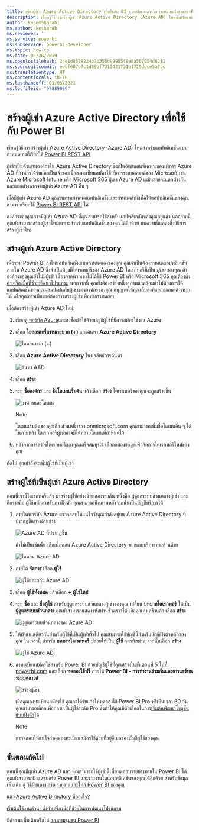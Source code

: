 ```yaml
---
title: สร้างผู้เช่า Azure Active Directory เพื่อใช้กับ BI แบบฝังของการวิเคราะห์แบบฝังตัวของ Power BI
description: เรียนรู้วิธีการสร้างผู้เช่า Azure Active Directory (Azure AD) ใหม่สำหรับแอปพลิเคชันการวิเคราะห์แบบฝังตัวที่กำหนดเองที่เรียกใช้ Power BI REST API และเพื่อให้ได้ข้อมูลเชิงลึก BI แบบฝังสำหรับลูกค้า
author: KesemSharabi
ms.author: kesharab
ms.reviewer: ''
ms.service: powerbi
ms.subservice: powerbi-developer
ms.topic: how-to
ms.date: 05/28/2019
ms.openlocfilehash: 24e1d8678234b7b355d99985f8e8a567954d6211
ms.sourcegitcommit: eeaf607e7c1d89ef7312421731e1729ddce5a5cc
ms.translationtype: HT
ms.contentlocale: th-TH
ms.lasthandoff: 01/05/2021
ms.locfileid: "97889029"
---
```

# <a name="create-an-azure-active-directory-tenant-to-use-with-power-bi"></a>สร้างผู้เช่า Azure Active Directory เพื่อใช้กับ Power BI

เรียนรู้วิธีการสร้างผู้เช่า Azure Active Directory (Azure AD) ใหม่สำหรับแอปพลิเคชันแบบกำหนดเองที่เรียกใช้ [Power BI REST API](../automation/rest-api-reference.md)

ผู้เช่าเป็นตัวแทนองค์กรใน Azure Active Directory ซึ่งเป็นอินสแตนซ์เฉพาะของบริการ Azure AD ที่องค์กรได้รับและเป็นเจ้าของเมื่อลงทะเบียนสมัครใช้บริการระบบคลาวด์ของ Microsoft เช่น Azure  Microsoft Intune หรือ Microsoft 365 ผู้เช่า Azure AD แต่ละรายจะแตกต่างกันและแยกต่างหากจากผู้เช่า Azure AD อื่น ๆ

เมื่อมีผู้เช่า Azure AD คุณสามารถกำหนดแอปพลิเคชันและกำหนดสิทธิเพื่อให้แอปพลิเคชันของคุณสามารถเรียกใช้ [Power BI REST API](../automation/rest-api-reference.md) ได้

องค์กรของคุณอาจมีผู้เช่า Azure AD ที่คุณสามารถใช้สำหรับแอปพลิเคชันของคุณอยู่แล้ว นอกจากนี้คุณยังสามารถสร้างผู้เช่าใหม่เฉพาะสำหรับแอปพลิเคชันของคุณได้อีกด้วย บทความนี้แสดงถึ่งวิธีการสร้างผู้เช่าใหม่

## <a name="create-an-azure-active-directory-tenant"></a>สร้างผู้เช่า Azure Active Directory

เพื่อรวม Power BI ลงในแอปพลิเคชันแบบกำหนดเองของคุณ คุณจำเป็นต้องกำหนดแอปพลิเคชันภายใน Azure AD ซึ่งจำเป็นต้องมีไดเรกทอรีของ Azure AD ไดเรกทอรีนี้เป็น *ผู้เช่า* ของคุณ ถ้าองค์กรของคุณยังไม่มีผู้เช่า เนื่องจากพวกเขาไม่ได้ใช้ Power BI หรือ Microsoft 365 [คุณต้องตั้งค่าเครื่องมือที่ช่วยพัฒนาโปรแกรม](/azure/active-directory/develop/active-directory-howto-tenant) นอกจากนี้ คุณยังต้องสร้างหนึ่งสภาพแวดล้อมถ้าไม่ต้องการให้แอปพลิเคชันของคุณผสมปะปนกับผู้เช่าขององค์กรของคุณ อนุญาตให้คุณเก็บสิ่งที่แยกออกมาต่างหากได้ หรือคุณอาจเพียงแค่ต้องการสร้างผู้เช่าเพื่อทำการทดสอบ

เมื่อต้องสร้างผู้เช่า Azure AD ใหม่:

1. เรียกดู [พอร์ทัล Azure](https://portal.azure.com)และลงชื่อเข้าใช้ด้วยบัญชีผู้ใช้ที่มีการสมัครใช้งาน Azure

2. เลือก **ไอคอนเครื่องหมายบวก (+)**  และค้นหา **Azure Active Directory**

    ![ไอคอนบวก (+)](media/create-an-azure-active-directory-tenant/new-directory.png)

3. เลือก **Azure Active Directory** ในผลลัพธ์การค้นหา

    ![ค้นหา AAD](media/create-an-azure-active-directory-tenant/new-directory2.png)

4. เลือก **สร้าง**

5. ระบุ **ชื่อองค์กร** และ **ชื่อโดเมนเริ่มต้น** แล้วเลือก **สร้าง** ไดเรกทอรีของคุณจะถูกสร้างขึ้น

    ![องค์กรและโดเมน](media/create-an-azure-active-directory-tenant/organization-and-domain.png)

   > [!NOTE]
   > โดเมนเริ่มต้นของคุณคือ ส่วนหนึ่งของ onmicrosoft.com คุณสามารถเพิ่มชื่อโดเมนอื่น ๆ ได้ในภายหลัง ไดเรกทอรีผู้เช่าอาจมีได้หลายโดเมนที่กำหนดไว้

6. หลังจากการสร้างไดเรกทอรีของคุณเสร็จสมบูรณ์ เลือกกล่องข้อมูลเพื่อจัดการไดเรกทอรีใหม่ของคุณ

ถัดไป คุณกำลังจะเพิ่มผู้ใช้ที่เป็นผู้เช่า

## <a name="create-azure-active-directory-tenant-users"></a>สร้างผู้ใช้ที่เป็นผู้เช่า Azure Active Directory

ตอนนี้เรามีไดเรกทอรีแล้ว มาสร้างผู้ใช้อย่างน้อยสองรายกัน หนึ่งคือ ผู้ดูแลระบบส่วนกลางผู้เช่า และอีกรายคือ ผู้ใช้หลักสำหรับการฝังตัว คุณสามารถนึกภาพหลังจากนั้นเป็นบัญชีบริการได้

1. ภายในพอร์ทัล Azure ตรวจสอบให้แน่ใจว่าคุณกำลังอยู่บน Azure Active Directory ที่ปรากฎขึ้นทางด้านข้าง

    ![Azure AD ที่ปรากฏขึ้น](media/create-an-azure-active-directory-tenant/aad-flyout.png)

    ถ้าไม่เป็นเช่นนั้น เลือกไอคอน Azure Active Directory จากแถบบริการทางด้านซ้าย

    ![ไอคอน Azure AD](media/create-an-azure-active-directory-tenant/aad-service.png)

2. ภายใต้ **จัดการ** เลือก **ผู้ใช้**

    ![ผู้ใช้และกลุ่ม Azure AD](media/create-an-azure-active-directory-tenant/users-and-groups.png)

3. เลือก **ผู้ใช้ทั้งหมด** แล้วเลือก **+ ผู้ใช้ใหม่**

4. ระบุ **ชื่อ** และ **ชื่อผู้ใช้** สำหรับผู้ดูแลระบบส่วนกลางผู้เช่าของคุณ เปลี่ยน **บทบาทไดเรกทอรี** ให้เป็น **ผู้ดูแลระบบส่วนกลาง** คุณยังสามารถแสดงรหัสผ่านชั่วคราวได้ เมื่อคุณทำเสร็จแล้ว เลือก **สร้าง**

    ![ผู้ดูแลระบบส่วนกลางของ Azure AD](media/create-an-azure-active-directory-tenant/global-admin.png)

5. ให้ทำแบบเดียวกันสำหรับผู้ใช้ที่เป็นผู้เช่าทั่วไป คุณสามารถใช้บัญชีนี้สำหรับบัญชีฝังตัวหลักของคุณ ในเวลานี้ สำหรับ **บทบาทไดเรกทอรี** ปล่อยให้เป็น **ผู้ใช้** จดรหัสผ่าน จากนั้นเลือก **สร้าง**

    ![ผู้ใช้ Azure AD](media/create-an-azure-active-directory-tenant/pbiembed-user.png)

6. ลงทะเบียนสมัครใช้สำหรับ Power BI ด้วยบัญชีผู้ใช้ที่คุณสร้างในขั้นตอนที่ 5 ไปที่ [powerbi.com](https://powerbi.microsoft.com/get-started/) และเลือก **ทดลองใช้ฟรี** ภายใต้ **Power BI - การทำงานร่วมกันและการแชร์บนระบบคลาวด์**

    ![สร้างผู้เช่า](media/create-an-azure-active-directory-tenant/try-powerbi-free.png)

    เมื่อคุณลงทะเบียนสมัครใช้ คุณจะได้รับแจ้งให้ทดลองใช้ Power BI Pro ฟรีเป็นเวลา 60 วัน คุณสามารถเลือกเพื่อกลายเป็นผู้ใช้ระดับ Pro ซึ่งทำให้คุณมีตัวเลือกในการ[เริ่มต้นพัฒนาโซลูชันแบบฝังตัว](embed-sample-for-customers.md)ได้

   > [!NOTE]
   > ตรวจสอบให้แน่ใจว่าคุณลงทะเบียนสมัครใช้ด้วยที่อยู่อีเมลของบัญชีผู้ใช้ของคุณ

## <a name="next-steps"></a>ขั้นตอนถัดไป

ตอนนี้คุณมีผู้เช่า Azure AD แล้ว คุณสามารถใช้ผู้เช่านี้เพื่อทดสอบรายการภายใน Power BI ได้ คุณยังสามารถฝังแดชบอร์ด Power BI และรายงานในแอปพลิเคชันของคุณได้อีกด้วย สำหรับข้อมูลเพิ่มเติม ดู [วิธีฝังแดชบอร์ด รายงานและไทล์ Power BI ของคุณ](embed-sample-for-customers.md)

[แล้ว Azure Active Directory คืออะไร?](/azure/active-directory/active-directory-whatis) 
 
[เริ่มต้นใช้งานด่วน: ตั้งค่าเครื่องมือที่ช่วยในการพัฒนาโปรแกรม](/azure/active-directory/develop/active-directory-howto-tenant)  

มีคำถามเพิ่มเติมหรือไม่ [ลองถามชุมชน Power BI](https://community.powerbi.com/)